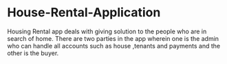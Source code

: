 # House-Rental-Application
 Housing Rental app deals with giving solution to the people who are in search of home. There are two parties in the app wherein one is the admin who can handle all accounts such as house ,tenants and payments and the other is the buyer.
